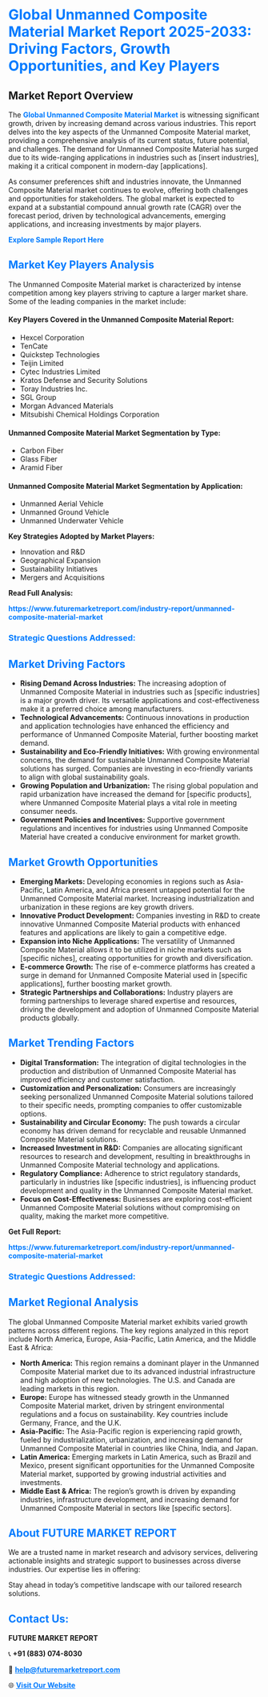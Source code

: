<h1 style="color: #007BFF;">Global Unmanned Composite Material Market Report 2025-2033: Driving Factors, Growth Opportunities, and Key Players</h1>

<section id="overview">
<h2>Market Report Overview</h2>
<p>The <a href="https://www.futuremarketreport.com/industry-report/unmanned-composite-material-market" style="color: #007BFF; text-decoration: none;"><strong>Global Unmanned Composite Material Market</strong></a> is witnessing significant growth, driven by increasing demand across various industries. This report delves into the key aspects of the Unmanned Composite Material market, providing a comprehensive analysis of its current status, future potential, and challenges. The demand for Unmanned Composite Material has surged due to its wide-ranging applications in industries such as [insert industries], making it a critical component in modern-day [applications].</p>
<p>As consumer preferences shift and industries innovate, the Unmanned Composite Material market continues to evolve, offering both challenges and opportunities for stakeholders. The global market is expected to expand at a substantial compound annual growth rate (CAGR) over the forecast period, driven by technological advancements, emerging applications, and increasing investments by major players.</p>
</section>

<section id="overview">
<p><a href="https://www.futuremarketreport.com/request-sample/reportId=54200" style="color: #007BFF; text-decoration: none;"><strong>Explore Sample Report Here</strong></a></p>
</section>

<section id="key-players">
<h2 style="color: #007BFF;">Market Key Players Analysis</h2>
<p>The Unmanned Composite Material market is characterized by intense competition among key players striving to capture a larger market share. Some of the leading companies in the market include:</p>
<h4>Key Players Covered in the Unmanned Composite Material Report:</h4>
<ul><li>Hexcel Corporation</li><li>TenCate</li><li>Quickstep Technologies</li><li>Teijin Limited</li><li>Cytec Industries Limited</li><li>Kratos Defense and Security Solutions</li><li>Toray Industries Inc.</li><li>SGL Group</li><li>Morgan Advanced Materials</li><li>Mitsubishi Chemical Holdings Corporation</li></ul>
<h4>Unmanned Composite Material Market Segmentation by Type:</h4>
<ul><li>Carbon Fiber</li><li>Glass Fiber</li><li>Aramid Fiber</li></ul>

<h4>Unmanned Composite Material Market Segmentation by Application:</h4>
<ul><li>Unmanned Aerial Vehicle</li><li>Unmanned Ground Vehicle</li><li>Unmanned Underwater Vehicle</li></ul>
<p><strong>Key Strategies Adopted by Market Players:</strong></p>
<ul>
<li>Innovation and R&D</li>
<li>Geographical Expansion</li>
<li>Sustainability Initiatives</li>
<li>Mergers and Acquisitions</li>
</ul>
</section>

<section>
<p><strong>Read Full Analysis: </strong></p><a href="https://www.futuremarketreport.com/industry-report/unmanned-composite-material-market" style="color: #007BFF; text-decoration: none;"><strong>https://www.futuremarketreport.com/industry-report/unmanned-composite-material-market</strong></a>
<h3 style="color: #007BFF;">Strategic Questions Addressed:</h3>
</section>

<section id="driving-factors">
<h2 style="color: #007BFF;">Market Driving Factors</h2>
<ul>
<li><strong>Rising Demand Across Industries:</strong> The increasing adoption of Unmanned Composite Material in industries such as [specific industries] is a major growth driver. Its versatile applications and cost-effectiveness make it a preferred choice among manufacturers.</li>
<li><strong>Technological Advancements:</strong> Continuous innovations in production and application technologies have enhanced the efficiency and performance of Unmanned Composite Material, further boosting market demand.</li>
<li><strong>Sustainability and Eco-Friendly Initiatives:</strong> With growing environmental concerns, the demand for sustainable Unmanned Composite Material solutions has surged. Companies are investing in eco-friendly variants to align with global sustainability goals.</li>
<li><strong>Growing Population and Urbanization:</strong> The rising global population and rapid urbanization have increased the demand for [specific products], where Unmanned Composite Material plays a vital role in meeting consumer needs.</li>
<li><strong>Government Policies and Incentives:</strong> Supportive government regulations and incentives for industries using Unmanned Composite Material have created a conducive environment for market growth.</li>
</ul>
</section>

<section id="growth-opportunities">
<h2 style="color: #007BFF;">Market Growth Opportunities</h2>
<ul>
<li><strong>Emerging Markets:</strong> Developing economies in regions such as Asia-Pacific, Latin America, and Africa present untapped potential for the Unmanned Composite Material market. Increasing industrialization and urbanization in these regions are key growth drivers.</li>
<li><strong>Innovative Product Development:</strong> Companies investing in R&D to create innovative Unmanned Composite Material products with enhanced features and applications are likely to gain a competitive edge.</li>
<li><strong>Expansion into Niche Applications:</strong> The versatility of Unmanned Composite Material allows it to be utilized in niche markets such as [specific niches], creating opportunities for growth and diversification.</li>
<li><strong>E-commerce Growth:</strong> The rise of e-commerce platforms has created a surge in demand for Unmanned Composite Material used in [specific applications], further boosting market growth.</li>
<li><strong>Strategic Partnerships and Collaborations:</strong> Industry players are forming partnerships to leverage shared expertise and resources, driving the development and adoption of Unmanned Composite Material products globally.</li>
</ul>
</section>

<section id="trending-factors">
<h2 style="color: #007BFF;">Market Trending Factors</h2>
<ul>
<li><strong>Digital Transformation:</strong> The integration of digital technologies in the production and distribution of Unmanned Composite Material has improved efficiency and customer satisfaction.</li>
<li><strong>Customization and Personalization:</strong> Consumers are increasingly seeking personalized Unmanned Composite Material solutions tailored to their specific needs, prompting companies to offer customizable options.</li>
<li><strong>Sustainability and Circular Economy:</strong> The push towards a circular economy has driven demand for recyclable and reusable Unmanned Composite Material solutions.</li>
<li><strong>Increased Investment in R&D:</strong> Companies are allocating significant resources to research and development, resulting in breakthroughs in Unmanned Composite Material technology and applications.</li>
<li><strong>Regulatory Compliance:</strong> Adherence to strict regulatory standards, particularly in industries like [specific industries], is influencing product development and quality in the Unmanned Composite Material market.</li>
<li><strong>Focus on Cost-Effectiveness:</strong> Businesses are exploring cost-efficient Unmanned Composite Material solutions without compromising on quality, making the market more competitive.</li>
</ul>
</section>

<section>
<p><strong>Get Full Report: </strong></p><a href="https://www.futuremarketreport.com/industry-report/unmanned-composite-material-market" style="color: #007BFF; text-decoration: none;"><strong>https://www.futuremarketreport.com/industry-report/unmanned-composite-material-market</strong></a>
<h3 style="color: #007BFF;">Strategic Questions Addressed:</h3>
</section>


<section id="regional-analysis">
<h2 style="color: #007BFF;">Market Regional Analysis</h2>
<p>The global Unmanned Composite Material market exhibits varied growth patterns across different regions. The key regions analyzed in this report include North America, Europe, Asia-Pacific, Latin America, and the Middle East & Africa:</p>
<ul>
<li><strong>North America:</strong> This region remains a dominant player in the Unmanned Composite Material market due to its advanced industrial infrastructure and high adoption of new technologies. The U.S. and Canada are leading markets in this region.</li>
<li><strong>Europe:</strong> Europe has witnessed steady growth in the Unmanned Composite Material market, driven by stringent environmental regulations and a focus on sustainability. Key countries include Germany, France, and the U.K.</li>
<li><strong>Asia-Pacific:</strong> The Asia-Pacific region is experiencing rapid growth, fueled by industrialization, urbanization, and increasing demand for Unmanned Composite Material in countries like China, India, and Japan.</li>
<li><strong>Latin America:</strong> Emerging markets in Latin America, such as Brazil and Mexico, present significant opportunities for the Unmanned Composite Material market, supported by growing industrial activities and investments.</li>
<li><strong>Middle East & Africa:</strong> The region’s growth is driven by expanding industries, infrastructure development, and increasing demand for Unmanned Composite Material in sectors like [specific sectors].</li>
</ul>
</section>

<footer>
<h2 style="color: #007BFF;">About FUTURE MARKET REPORT</h2>
<p>We are a trusted name in market research and advisory services, delivering actionable insights and strategic support to businesses across diverse industries. Our expertise lies in offering:</p>

<p>Stay ahead in today’s competitive landscape with our tailored research solutions.</p>

<h2 style="color: #007BFF;">Contact Us:</h2>
<p><strong>FUTURE MARKET REPORT</strong></p>
<p>📞 <strong>+91 (883) 074-8030</strong></p>
<p>📧 <strong><a href="mailto:help@futuremarketreport.com" style="color: #007BFF;">help@futuremarketreport.com</a></strong></p>
<p>🌐 <strong><a href="https://www.futuremarketreport.com/" style="color: #007BFF;">Visit Our Website</a></strong></p>
</footer>
